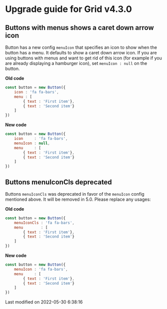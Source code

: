 # Upgrade guide for Grid v4.3.0

## Buttons with menus shows a caret down arrow icon

Button has a new config `menuIcon` that specifies an icon to show when the button has a menu. It defaults to show a 
caret down arrow icon. If you are using buttons with menus and want to get rid of this icon (for example if you are 
already displaying a hamburger icon), set `menuIcon : null` on the button.

**Old code**

```javascript
const button = new Button({
    icon : 'fa fa-bars',
    menu : [
        { text : 'First item'},
        { text : 'Second item'}
    ]
})
```

**New code**

```javascript
const button = new Button({
    icon     : 'fa fa-bars',
    menuIcon : null,
    menu     : [
        { text : 'First item'},
        { text : 'Second item'}
    ]
})
```

## Buttons menuIconCls deprecated

Buttons `menuIconCls` was deprecated in favor of the `menuIcon` config mentioned above. It will be removed in 5.0. 
Please replace any usages:

**Old code**

```javascript
const button = new Button({
    menuIconCls : 'fa fa-bars',
    menu        : [
        { text : 'First item'},
        { text : 'Second item'}
    ]
})
```

**New code**

```javascript
const button = new Button({
    menuIcon : 'fa fa-bars',
    menu     : [
        { text : 'First item'},
        { text : 'Second item'}
    ]
})
```


<p class="last-modified">Last modified on 2022-05-30 6:38:16</p>